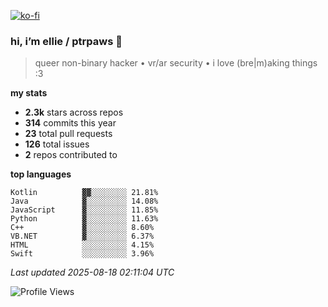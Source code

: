[![ko-fi](https://ko-fi.com/img/githubbutton_sm.svg)](https://ko-fi.com/R6R1657BK)

### hi, i’m ellie / ptrpaws 🌸

> queer non-binary hacker • vr/ar security • i love (bre|m)aking things :3

**my stats**
- **2.3k** stars across repos
- **314** commits this year
- **23** total pull requests
- **126** total issues
- **2** repos contributed to

**top languages**
```
Kotlin          ▓▓░░░░░░░░ 21.81%
Java            ▓░░░░░░░░░ 14.08%
JavaScript      ▓░░░░░░░░░ 11.85%
Python          ▓░░░░░░░░░ 11.63%
C++             ▓░░░░░░░░░ 8.60%
VB.NET          ▓░░░░░░░░░ 6.37%
HTML            ░░░░░░░░░░ 4.15%
Swift           ░░░░░░░░░░ 3.96%
```

_Last updated 2025-08-18 02:11:04 UTC_

![Profile Views](https://komarev.com/ghpvc/?username=ptrpaws&color=grey)